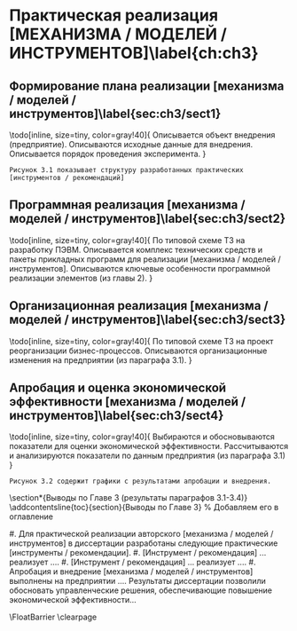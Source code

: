 # Практическая реализация [МЕХАНИЗМА / МОДЕЛЕЙ / ИНСТРУМЕНТОВ]\label{ch:ch3}

## Формирование плана реализации [механизма / моделей / инструментов]\label{sec:ch3/sect1}

\todo[inline, size=tiny, color=gray!40]{
	Описывается объект внедрения (предприятие).
	Описываются исходные данные для внедрения.
	Описывается порядок проведения эксперимента.
}

`Рисунок 3.1 показывает структуру разработанных практических [инструментов / рекомендаций]`

## Программная реализация [механизма / моделей / инструментов]\label{sec:ch3/sect2}

\todo[inline, size=tiny, color=gray!40]{
	По типовой схеме ТЗ на разработку ПЭВМ.
	Описывается комплекс технических средств и пакеты прикладных программ для реализации [механизма / моделей / инструментов].
	Описываются ключевые особенности программной реализации элементов (из главы 2).
}

## Организационная реализация [механизма / моделей / инструментов]\label{sec:ch3/sect3}

\todo[inline, size=tiny, color=gray!40]{
	По типовой схеме ТЗ на проект реорганизации бизнес-процессов.
	Описываются организационные изменения на предприятии (из параграфа 3.1).
}

## Апробация и оценка экономической эффективности [механизма / моделей / инструментов]\label{sec:ch3/sect4}

\todo[inline, size=tiny, color=gray!40]{
	Выбираются и обосновываются показатели для оценки экономической эффективности.
	Рассчитываются и анализируются показатели по данным предприятия (из параграфа 3.1)
}

`Рисунок 3.2 содержит графики с результатами апробации и внедрения.`

\section*{Выводы по Главе 3 (результаты параграфов 3.1-3.4)}
\addcontentsline{toc}{section}{Выводы по Главе 3}  % Добавляем его в оглавление

#. Для практической реализации авторского [механизма / моделей / инструментов] в диссертации разработаны следующие практические [инструменты / рекомендации].
#. [Инструмент / рекомендация] ... реализует ....
#. [Инструмент / рекомендация] ... реализует ....
#. Апробация и внедрение [механизма / моделей / инструментов] выполнены на предприятии .... Результаты диссертации позволили обосновать управленческие решения, обеспечивающие повышение экономической эффективности...

\FloatBarrier
\clearpage